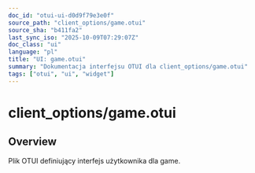 ```yaml
---
doc_id: "otui-ui-d0d9f79e3e0f"
source_path: "client_options/game.otui"
source_sha: "b411fa2"
last_sync_iso: "2025-10-09T07:29:07Z"
doc_class: "ui"
language: "pl"
title: "UI: game.otui"
summary: "Dokumentacja interfejsu OTUI dla client_options/game.otui"
tags: ["otui", "ui", "widget"]
---
```


# client_options/game.otui

## Overview

Plik OTUI definiujący interfejs użytkownika dla game.

